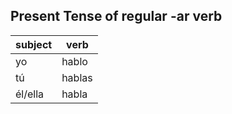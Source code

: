 ## Present Tense of regular -ar verb



| subject | verb|
| --------| -----|
| yo      | hablo |
| tú      | hablas|
| él/ella | habla |
